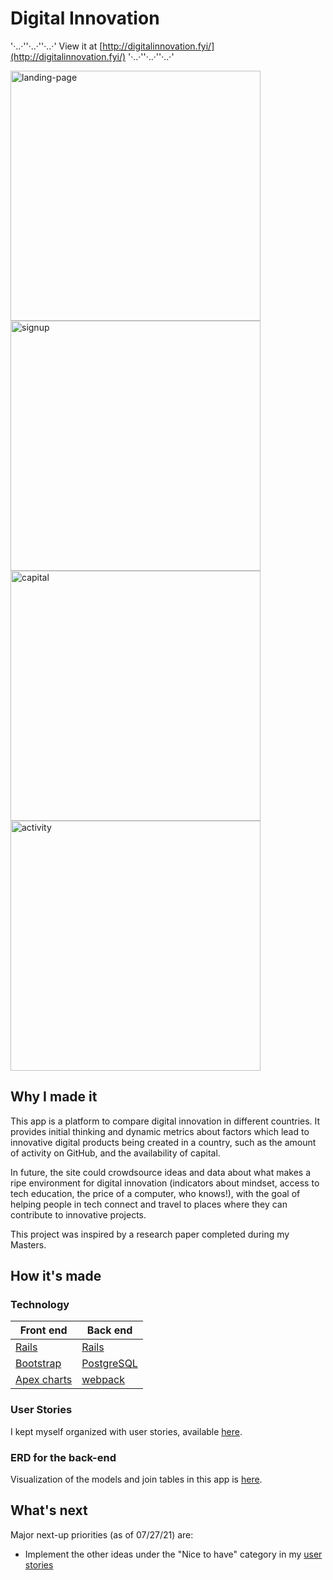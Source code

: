 # Digital Innovation

'·..·''·..·''·..·' View it at [http://digitalinnovation.fyi/](http://digitalinnovation.fyi/) '·..·''·..·''·..·'

<p float="right">
  <img alt='landing-page' src='https://bridgetro.se/project-snapshots/digital-innovation/digital-innovation-1-landing-page.png' width='400' />
  <img alt="signup" src="https://bridgetro.se/project-snapshots/digital-innovation/digital-innovation-2-signup.png" width='400'/>
  <img alt='capital' src="https://bridgetro.se/project-snapshots/digital-innovation/digital-innovation-5-capital.png" width='400' />
  <img alt="activity" src="https://bridgetro.se/project-snapshots/digital-innovation/digital-innovation-7-activity.png" width='400'/>
</p>

## Why I made it

This app is a platform to compare digital innovation in different countries. It provides initial thinking and dynamic metrics about factors which lead to innovative digital products being created in a country, such as the amount of activity on GitHub, and the availability of capital.

In future, the site could crowdsource ideas and data about what makes a ripe environment for digital innovation (indicators about mindset, access to tech education, the price of a computer, who knows!), with the goal of helping people in tech connect and travel to places where they can contribute to innovative projects.

This project was inspired by a research paper completed during my Masters.

## How it's made

### Technology

| Front end  | Back end |
| ------------- | ------------- |
| [Rails](https://rubyonrails.org/)  | [Rails](https://rubyonrails.org/) |
| [Bootstrap](https://getbootstrap.com/)  | [PostgreSQL](https://www.postgresql.org/) |
| [Apex charts](https://apexcharts.com/)| [webpack](https://webpack.js.org/) |
  
### User Stories

I kept myself organized with user stories, available [here](https://bridgetrosefitz.notion.site/Bridget-Fitzgerald-Digital-Innovation-0c0a03caf93f4643bfa85f634bd0d8ae).

### ERD for the back-end
Visualization of the models and join tables in this app is [here](https://drive.google.com/file/d/1fqB9-6P3mlApxOALKzsiuhRvq5rVV9i-/view?usp=sharing).


## What's next

Major next-up priorities (as of 07/27/21) are:
* Implement the other ideas under the "Nice to have" category in my [user stories](https://bridgetrosefitz.notion.site/Bridget-Fitzgerald-Digital-Innovation-0c0a03caf93f4643bfa85f634bd0d8ae)


